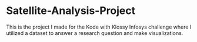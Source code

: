 # Satellite-Analysis-Project
This is the project I made for the Kode with Klossy Infosys challenge where I utilized a dataset to answer a research question and make visualizations.
